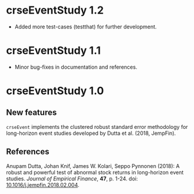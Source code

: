 # crseEventStudy 1.2

* Added more test-cases (testthat) for further development.

# crseEventStudy 1.1

* Minor bug-fixes in documentation and references.

# crseEventStudy 1.0
## New features

`crseEvent` implements the clustered robust standard error methodology for long-horizon event studies developed by Dutta et al. (2018, JempFin).

## References
  Anupam Dutta, Johan Knif, James W. Kolari, Seppo Pynnonen (2018):
  A robust and powerful test of abnormal stock returns in long-horizon event studies.
  *Journal of Empirical Finance*, **47**, p. 1-24.
  doi: [10.1016/j.jempfin.2018.02.004](https://doi.org/10.1016/j.jempfin.2018.02.004).

